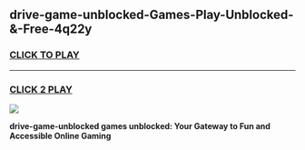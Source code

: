 
## drive-game-unblocked-Games-Play-Unblocked-&-Free-4q22y
<h3>
<a href="https://premium76.site?title=drive-game-unblocked&ref=24A">CLICK TO PLAY</a></h3>
<hr>

<h3>
<a href="https://premium76.site?title=drive-game-unblocked&ref=24A">CLICK 2 PLAY</a>
  
</h3>

<a href="https://premium76.site?title=drive-game-unblocked&ref=24A"><img src="https://clearcache.store/games.png"></a>


**drive-game-unblocked games unblocked: Your Gateway to Fun and Accessible Online Gaming**
